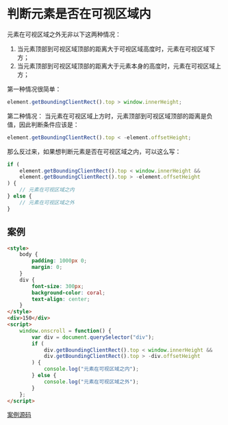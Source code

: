 # 判断元素是否在可视区域内

元素在可视区域之外无非以下这两种情况：

1. 当元素顶部到可视区域顶部的距离大于可视区域高度时，元素在可视区域下方；
2. 当元素顶部到可视区域顶部的距离大于元素本身的高度时，元素在可视区域上方；

第一种情况很简单：

```js
element.getBoundingClientRect().top > window.innerHeight;
```

第二种情况：
当元素在可视区域上方时，元素顶部到可视区域顶部的距离是负值，因此判断条件应该是：

```js
element.getBoundingClientRect().top < -element.offsetHeight;
```

那么反过来，如果想判断元素是否在可视区域之内，可以这么写：

```js
if (
    element.getBoundingClientRect().top < window.innerHeight &&
    element.getBoundingClientRect().top > -element.offsetHeight
) {
    // 元素在可视区域之内
} else {
    // 元素在可视区域之外
}
```

## 案例

```html
<style>
    body {
        padding: 1000px 0;
        margin: 0;
    }
    div {
        font-size: 300px;
        background-color: coral;
        text-align: center;
    }
</style>
<div>150</div>
<script>
    window.onscroll = function() {
        var div = document.querySelector("div");
        if (
            div.getBoundingClientRect().top < window.innerHeight &&
            div.getBoundingClientRect().top > -div.offsetHeight
        ) {
            console.log("元素在可视区域之内");
        } else {
            console.log("元素在可视区域之外");
        }
    };
</script>
```

[案例源码](./demo/demo01.html)
